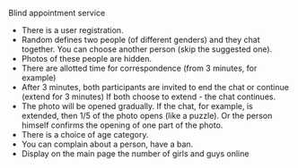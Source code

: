 Blind appointment service

- There is a user registration.
- Random defines two people (of different genders) and they chat together. You can choose another person (skip the suggested one).
- Photos of these people are hidden.
- There are allotted time for correspondence (from 3 minutes, for example)
- After 3 minutes, both participants are invited to end the chat or continue (extend for 3 minutes) If both choose to extend - the chat continues.
- The photo will be opened gradually. If the chat, for example, is extended, then 1/5 of the photo opens (like a puzzle). Or the person himself confirms the opening of one part of the photo.
- There is a choice of age category.
- You can complain about a person, have a ban.
- Display on the main page the number of girls and guys online
